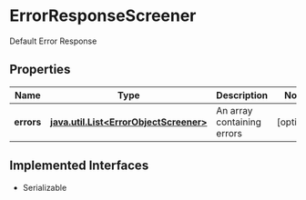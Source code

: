 

# ErrorResponseScreener

Default Error Response

## Properties

Name | Type | Description | Notes
------------ | ------------- | ------------- | -------------
**errors** | [**java.util.List&lt;ErrorObjectScreener&gt;**](ErrorObjectScreener.md) | An array containing errors |  [optional]


## Implemented Interfaces

* Serializable


